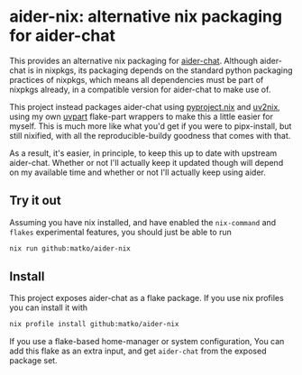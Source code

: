 # aider-nix: alternative nix packaging for aider-chat

This provides an alternative nix packaging for [aider-chat](https://aider.chat/). Although aider-chat is in nixpkgs, its packaging depends on the standard python packaging practices of nixpkgs, which means all dependencies must be part of nixpkgs already, in a compatible version for aider-chat to make use of.

This project instead packages aider-chat using [pyproject.nix](https://github.com/pyproject-nix/pyproject.nix) and [uv2nix](https://github.com/pyproject-nix/uv2nix), using my own [uvpart](https://github.com/matko/uvpart) flake-part wrappers to make this a little easier for myself. This is much more like what you'd get if you were to pipx-install, but still nixified, with all the reproducible-buildy goodness that comes with that.

As a result, it's easier, in principle, to keep this up to date with upstream aider-chat. Whether or not I'll actually keep it updated though will depend on my available time and whether or not I'll actually keep using aider.

## Try it out

Assuming you have nix installed, and have enabled the `nix-command` and `flakes` experimental features, you should just be able to run

```bash
nix run github:matko/aider-nix
```

## Install

This project exposes aider-chat as a flake package. If you use nix profiles you can install it with

```bash
nix profile install github:matko/aider-nix
```

If you use a flake-based home-manager or system configuration, You can add this flake as an extra input, and get `aider-chat` from the exposed package set.
